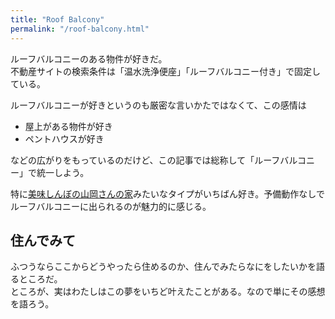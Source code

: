 ```yaml
---
title: "Roof Balcony"
permalink: "/roof-balcony.html"
---
```


ルーフバルコニーのある物件が好きだ。  
不動産サイトの検索条件は「温水洗浄便座」「ルーフバルコニー付き」で固定している。

ルーフバルコニーが好きというのも厳密な言いかたではなくて、この感情は

- 屋上がある物件が好き
- ペントハウスが好き

などの広がりをもっているのだけど、この記事では総称して「ルーフバルコニー」で統一しよう。

特に[美味しんぼの山岡さんの家](https://dailyportalz.jp/b/special03/07/22/)みたいなタイプがいちばん好き。予備動作なしでルーフバルコニーに出られるのが魅力的に感じる。

## 住んでみて

ふつうならここからどうやったら住めるのか、住んでみたらなにをしたいかを語るところだ。  
ところが、実はわたしはこの夢をいちど叶えたことがある。なので単にその感想を語ろう。
